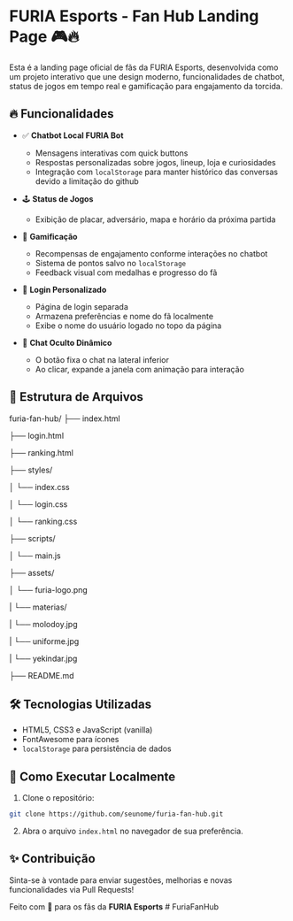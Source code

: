 
# FURIA Esports - Fan Hub Landing Page 🎮🔥

Esta é a landing page oficial de fãs da FURIA Esports, desenvolvida como um projeto interativo que une design moderno, funcionalidades de chatbot, status de jogos em tempo real e gamificação para engajamento da torcida.

## 🔥 Funcionalidades

- ✅ **Chatbot Local FURIA Bot**
  - Mensagens interativas com quick buttons
  - Respostas personalizadas sobre jogos, lineup, loja e curiosidades
  - Integração com `localStorage` para manter histórico das conversas devido a limitação do github

- 🕹️ **Status de Jogos**
  - Exibição de placar, adversário, mapa e horário da próxima partida

- 🎁 **Gamificação**
  - Recompensas de engajamento conforme interações no chatbot
  - Sistema de pontos salvo no `localStorage`
  - Feedback visual com medalhas e progresso do fã

- 👤 **Login Personalizado**
  - Página de login separada
  - Armazena preferências e nome do fã localmente
  - Exibe o nome do usuário logado no topo da página

- 💬 **Chat Oculto Dinâmico**
  - O botão fixa o chat na lateral inferior
  - Ao clicar, expande a janela com animação para interação

## 📁 Estrutura de Arquivos

furia-fan-hub/
├── index.html

├── login.html

├── ranking.html

├── styles/

│   └── index.css

│   └── login.css

│   └── ranking.css

├── scripts/

│   └── main.js

├── assets/

│   └── furia-logo.png

|   └── materias/

|      └── molodoy.jpg

|      └── uniforme.jpg

|      └── yekindar.jpg

├── README.md

## 🛠️ Tecnologias Utilizadas

- HTML5, CSS3 e JavaScript (vanilla)
- FontAwesome para ícones
- `localStorage` para persistência de dados

## 🚀 Como Executar Localmente

1. Clone o repositório:

```bash
git clone https://github.com/seunome/furia-fan-hub.git
```

2. Abra o arquivo `index.html` no navegador de sua preferência.

## ✨ Contribuição

Sinta-se à vontade para enviar sugestões, melhorias e novas funcionalidades via Pull Requests!

Feito com 💙 para os fãs da **FURIA Esports**
#   F u r i a F a n H u b  
 